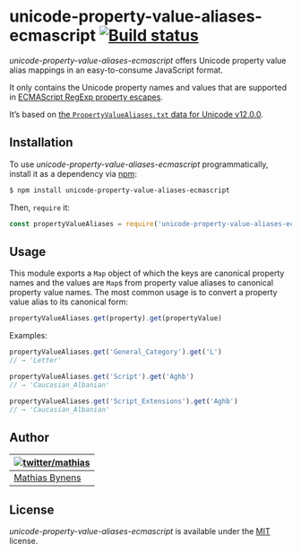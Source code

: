 # unicode-property-value-aliases-ecmascript [![Build status](https://travis-ci.org/mathiasbynens/unicode-property-value-aliases-ecmascript.svg?branch=master)](https://travis-ci.org/mathiasbynens/unicode-property-value-aliases-ecmascript)

_unicode-property-value-aliases-ecmascript_ offers Unicode property value alias mappings in an easy-to-consume JavaScript format.

It only contains the Unicode property names and values that are supported in [ECMAScript RegExp property escapes](https://github.com/tc39/proposal-regexp-unicode-property-escapes).

It’s based on [the `PropertyValueAliases.txt` data for Unicode v12.0.0](http://unicode.org/Public/12.0.0/ucd/PropertyValueAliases.txt).

## Installation

To use _unicode-property-value-aliases-ecmascript_ programmatically, install it as a dependency via [npm](https://www.npmjs.com/):

```bash
$ npm install unicode-property-value-aliases-ecmascript
```

Then, `require` it:

```js
const propertyValueAliases = require('unicode-property-value-aliases-ecmascript');
```

## Usage

This module exports a `Map` object of which the keys are canonical property names and the values are `Map`s from property value aliases to canonical property value names. The most common usage is to convert a property value alias to its canonical form:

```js
propertyValueAliases.get(property).get(propertyValue)
```

Examples:

```js
propertyValueAliases.get('General_Category').get('L')
// → 'Letter'

propertyValueAliases.get('Script').get('Aghb')
// → 'Caucasian_Albanian'

propertyValueAliases.get('Script_Extensions').get('Aghb')
// → 'Caucasian_Albanian'
```

## Author

| [![twitter/mathias](https://gravatar.com/avatar/24e08a9ea84deb17ae121074d0f17125?s=70)](https://twitter.com/mathias "Follow @mathias on Twitter") |
|---|
| [Mathias Bynens](https://mathiasbynens.be/) |

## License

_unicode-property-value-aliases-ecmascript_ is available under the [MIT](https://mths.be/mit) license.

